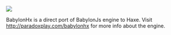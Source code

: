<img src="https://api.travis-ci.org/babylonhx/BabylonHx_2.0.svg" />

BabylonHx is a direct port of BabylonJs engine to Haxe.
Visit http://paradoxplay.com/babylonhx for more info about the engine.
